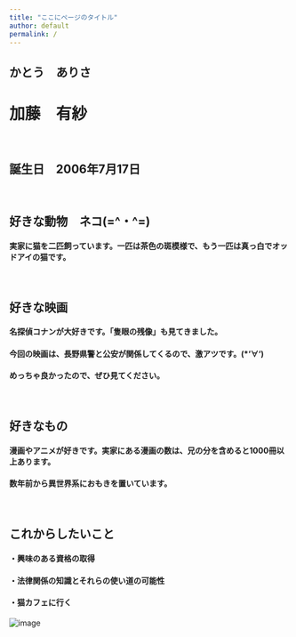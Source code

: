 ```yaml
---
title: "ここにページのタイトル"
author: default
permalink: /
---
```

## かとう　ありさ
# 加藤　有紗
<br>

## 誕生日　2006年7月17日
<br>

## 好きな動物　ネコ(=^・^=)
#### 実家に猫を二匹飼っています。一匹は茶色の斑模様で、もう一匹は真っ白でオッドアイの猫です。
<br>

## 好きな映画
#### 名探偵コナンが大好きです。「隻眼の残像」も見てきました。
#### 今回の映画は、長野県警と公安が関係してくるので、激アツです。(*‘∀‘)
#### めっちゃ良かったので、ぜひ見てください。
<br>

## 好きなもの
#### 漫画やアニメが好きです。実家にある漫画の数は、兄の分を含めると1000冊以上あります。
#### 数年前から異世界系におもきを置いています。
<br>

## これからしたいこと
#### ・興味のある資格の取得
#### ・法律関係の知識とそれらの使い道の可能性
#### ・猫カフェに行く




![image](/GHPages_WebSite/assets/images/logo-150.png)
